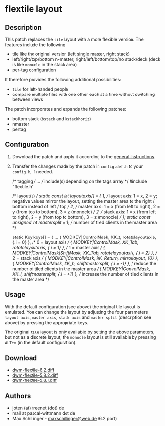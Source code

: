 flextile layout
===============

Description
-----------
This patch replaces the `tile` layout with a more flexible version. The
features include the following:

* tile like the original version (left single master, right stack)
* left/right/top/bottom n-master, right/left/bottom/top/no stack/deck (deck is
  like `monocle` in the stack area)
* per-tag configuration

It therefore provides the following additional possibilities:

* `tile` for left-handed people
* compare multiple files with one other each at a time without switching
  between views

The patch incorporates and expands the following patches:

* bottom stack (`bstack` and `bstackhoriz`)
* nmaster
* pertag

Configuration
-------------
1. Download the patch and apply it according to the
   [general instructions](../).

2. Transfer the changes made by the patch in `config.def.h` to your `config.h`,
   if needed.

	/* tagging */
	...
	/* include(s) depending on the tags array */
	#include "flextile.h"

	/* layout(s) */
	static const int layoutaxis[] = {
		1,    /* layout axis: 1 = x, 2 = y; negative values mirror the layout, setting the master area to the right / bottom instead of left / top */
		2,    /* master axis: 1 = x (from left to right), 2 = y (from top to bottom), 3 = z (monocle) */
		2,    /* stack axis:  1 = x (from left to right), 2 = y (from top to bottom), 3 = z (monocle) */
	};
	static const unsigned int mastersplit = 1;	/* number of tiled clients in the master area */

	static Key keys[] = {
	...
		{ MODKEY|ControlMask,           XK_t,      rotatelayoutaxis, {.i = 0} },    /* 0 = layout axis */
		{ MODKEY|ControlMask,           XK_Tab,    rotatelayoutaxis, {.i = 1} },    /* 1 = master axis */
		{ MODKEY|ControlMask|ShiftMask, XK_Tab,    rotatelayoutaxis, {.i = 2} },    /* 2 = stack axis */
		{ MODKEY|ControlMask,           XK_Return, mirrorlayout,     {0} },
		{ MODKEY|ControlMask,           XK_h,      shiftmastersplit, {.i = -1} },   /* reduce the number of tiled clients in the master area */
		{ MODKEY|ControlMask,           XK_l,      shiftmastersplit, {.i = +1} },   /* increase the number of tiled clients in the master area */


Usage
-----
With the default configuration (see above) the original tile layout is
emulated. You can change the layout by adjusting the four parameters `layout
axis`, `master axis`, `stack axis` and `master split` (description see above)
by pressing the appropriate keys.

The original `tile` layout is only available by setting the above parameters,
but not as a discrete layout; the `monocle` layout is still available by
pressing `ALT+m` (in the default configuration).

Download
--------
* [dwm-flextile-6.2.diff](dwm-flextile-6.2.diff)
* [dwm-flextile-5.8.2.diff](dwm-flextile-5.8.2.diff)
* [dwm-flextile-5.8.1.diff](dwm-flextile-5.8.1.diff)

Authors
-------
* joten (at) freenet (dot) de
* mail at pascal-wittmann dot de
* Max Schillinger - <maxschillinger@web.de> (6.2 port)
